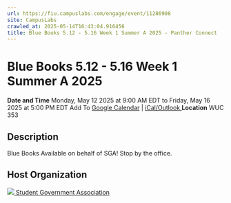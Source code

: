 ```yaml
---
url: https://fiu.campuslabs.com/engage/event/11286908
site: CampusLabs
crawled_at: 2025-05-14T16:43:04.916456
title: Blue Books 5.12 - 5.16 Week 1 Summer A 2025 - Panther Connect
---
```


# Blue Books 5.12 - 5.16 Week 1 Summer A 2025
**Date and Time**
Monday, May 12 2025 at 9:00 AM EDT  to 
Friday, May 16 2025 at 5:00 PM EDT
Add To [Google Calendar](https://fiu.campuslabs.com/engage/event/11286908/googlepublish) | [iCal/Outlook ](https://fiu.campuslabs.com/engage/event/11286908.ics)
**Location**
WUC 353
## Description
Blue Books Available on behalf of SGA! Stop by the office.
## Host Organization
[![](https://se-images.campuslabs.com/clink/images/0924b4ce-2d7a-46e0-a0b2-6f9ca8a2f3fee086a8dd-0689-4fce-b50f-48bd4d02e353.png?preset=small-sq) Student Government Association ](https://fiu.campuslabs.com/engage/organization/student-government-association)
